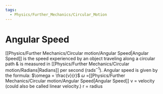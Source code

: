 ```yaml
---
tags:
  - Physics/Further_Mechanics/Circular_Motion
---
```

# Angular Speed
[[Physics/Further Mechanics/Circular motion/Angular Speed|Angular Speed]] is the speed experienced by an object traveling along a circular path & is measured in [[Physics/Further Mechanics/Circular motion/Radians|Radians]] per second (rad$s^{-1}$). Angular speed is given by the formula:
$\omega = \frac{v}{r}$
$\omega$ =[[Physics/Further Mechanics/Circular motion/Angular Speed|Angular Speed]]
v = velocity (could also be called linear velocity.)
r = radius